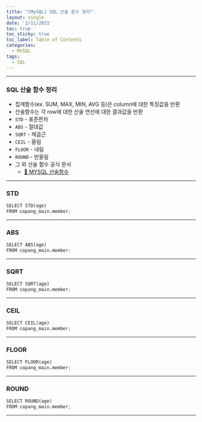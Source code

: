 ```yaml
---
title: "[MySQL] SQL 산술 함수 정리"
layout: single
date: '2/11/2021'
toc: true
toc_sticky: true
toc_label: Table of Contents
categories:
  - MYSQL
tags:
  - SQL
---
```


---
### SQL 산술 함수 정리
* 집계함수(ex. SUM, MAX, MIN, AVG 등)은 column에 대한 특징값을 반환
* 산술함수는 각 row에 대한 산술 연산에 대한 결과값을 반환
* `STD` - 표준편차
* `ABS` - 절대값
* `SQRT` - 제곱근
* `CEIL` - 올림
* `FLOOR` - 내림
* `ROUND` - 반올림
* 그 외 산술 함수 공식 문서
    * <a href="https://dev.mysql.com/doc/refman/8.0/en/mathematical-functions.html">🔗 MYSQL 산술함수</a>

---

### STD

```python
SELECT STD(age)
FROM copang_main.member;
```
---

### ABS

```python
SELECT ABS(age)
FROM copang_main.member;
```
---

### SQRT

```python
SELECT SQRT(age)
FROM copang_main.member;
```
---

### CEIL

```python
SELECT CEIL(age)
FROM copang_main.member;
```
---

### FLOOR

```python
SELECT FLOOR(age)
FROM copang_main.member;
```
---

### ROUND

```python
SELECT ROUND(age)
FROM copang_main.member;
```
---
